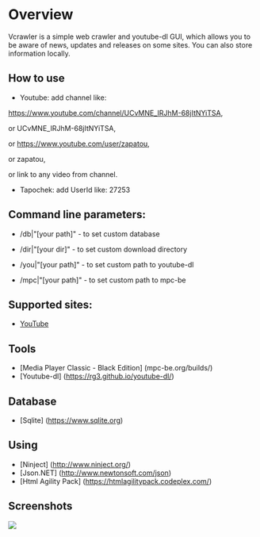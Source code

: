 ﻿Overview
=========

Vcrawler is a simple web crawler and youtube-dl GUI, which allows you to be aware of news, updates and releases on some sites.
You can also store information locally.


How to use
-------------

*  Youtube: add channel like:

  https://www.youtube.com/channel/UCvMNE_IRJhM-68jItNYiTSA, 
  
  or UCvMNE_IRJhM-68jItNYiTSA, 
  
  or https://www.youtube.com/user/zapatou, 
  
  or zapatou,
  
  or link to any video from channel.


*  Tapochek: add UserId like: 27253
  
  
Command line parameters:
-------------
*  /db|"[your path]" - to set custom database

*  /dir|"[your dir]" - to set custom download directory

*  /you|"[your path]" - to set custom path to youtube-dl

*  /mpc|"[your path]" - to set custom path to mpc-be


Supported sites:
-------------

* [YouTube](https://www.youtube.com/)

Tools
-----------
* [Media Player Classic - Black Edition] (mpc-be.org/builds/)
* [Youtube-dl] (https://rg3.github.io/youtube-dl/)

Database
-----------

* [Sqlite] (https://www.sqlite.org)

Using
--------
* [Ninject] (http://www.ninject.org/)
* [Json.NET] (http://www.newtonsoft.com/json)
* [Html Agility Pack] (https://htmlagilitypack.codeplex.com/)

Screenshots
-----------

[![](https://cloud.githubusercontent.com/assets/9407549/9955855/2a44ac4a-5e05-11e5-8457-9f7a52a8dc4d.png)](https://cloud.githubusercontent.com/assets/9407549/9955855/2a44ac4a-5e05-11e5-8457-9f7a52a8dc4d.png)